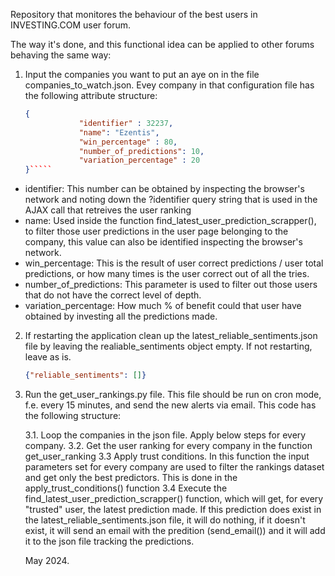 Repository that monitores the behaviour of the best users in INVESTING.COM user forum.

The way it's done, and this functional idea can be applied to other forums behaving the same way:

1. Input the companies you want to put an aye on in the file companies_to_watch.json. Evey company in that configuration file has the following attribute structure:

    ````json
    {
                "identifier" : 32237, 
                "name": "Ezentis",
                "win_percentage" : 80,
                "number_of_predictions": 10,
                "variation_percentage" : 20
    }`````

* identifier: This number can be obtained by inspecting the browser's network and noting down the ?identifier query string that is used in the AJAX call that retreives the user ranking
* name: Used inside the function find_latest_user_prediction_scrapper(), to filter those user predictions in the user page belonging to the company, this value can also be identified inspecting the browser's network.
* win_percentage: This is the result of user correct predictions / user total predictions, or how many times is the user correct out of all the tries.
* number_of_predictions: This parameter is used to filter out those users that do not have the correct level of depth.
* variation_percentage: How much % of benefit could that user have obtained by investing all the predictions made.

2. If restarting the application clean up the latest_reliable_sentiments.json file by leaving the realiable_sentiments object empty. If not restarting, leave as is.

    ````json 
    {"reliable_sentiments": []}
    `````

3. Run the get_user_rankings.py file. This file should be run on cron mode, f.e. every 15 minutes, and send the new alerts via email. This code has the following structure:

    3.1. Loop the companies in the json file. Apply below steps for every company.
    3.2. Get the user ranking for every company in the function get_user_ranking
    3.3 Apply trust conditions. In this function the input parameters set for every company are used to filter the rankings dataset and get only the best predictors. This is done in the apply_trust_conditions() function
    3.4 Execute the find_latest_user_prediction_scrapper() function, which will get, for every "trusted" user, the latest prediction made. If this prediction does exist in the latest_reliable_sentiments.json file, it will do nothing, if it doesn't exist, it will send an email with the predition (send_email()) and it will add it to the json file tracking the predictions.

    May 2024.